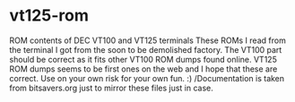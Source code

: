 # vt125-rom
ROM contents of DEC VT100 and VT125 terminals
These ROMs I read from the terminal I got from the soon to be demolished factory. The VT100 part should be correct as it fits other VT100 ROM dumps found online. VT125 ROM dumps seems to be first ones on the web and I hope that these are correct.
Use on your own risk for your own fun. :)
/Documentation is taken from bitsavers.org just to mirror these files just in case.
